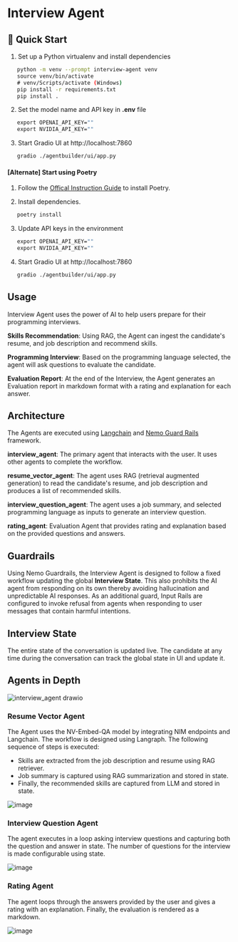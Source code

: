 # Interview Agent

## 🚀 Quick Start

1. Set up a Python virtualenv and install dependencies

```sh
   python -m venv --prompt interview-agent venv
   source venv/bin/activate
   # venv/Scripts/activate (Windows)
   pip install -r requirements.txt
   pip install .
```

2. Set the model name and API key in **.env** file

```sh
   export OPENAI_API_KEY=""
   export NVIDIA_API_KEY=""
```

3. Start Gradio UI at http://localhost:7860

```sh
   gradio ./agentbuilder/ui/app.py
```

#### [Alternate] Start using Poetry

1. Follow the [Offical Instruction Guide](https://python-poetry.org/docs/#installation) to install Poetry.

2. Install dependencies.

```sh
   poetry install
```

3. Update API keys in the environment

```sh
   export OPENAI_API_KEY=""
   export NVIDIA_API_KEY=""
```

4. Start Gradio UI at http://localhost:7860

```sh
   gradio ./agentbuilder/ui/app.py
```

## Usage

Interview Agent uses the power of AI to help users prepare for their programming interviews.

**Skills Recommendation**: Using RAG, the Agent can ingest the candidate's resume, and job description and recommend skills.

**Programming Interview**: Based on the programming language selected, the agent will ask questions to evaluate the candidate.

**Evaluation Report**: At the end of the Interview, the Agent generates an Evaluation report in markdown format with a rating and explanation for each answer.

## Architecture

The Agents are executed using [Langchain](https://www.langchain.com/) and [Nemo Guard Rails](https://docs.nvidia.com/nemo/guardrails/index.html) framework.

**interview_agent**: The primary agent that interacts with the user. It uses other agents to complete the workflow.

**resume_vector_agent**: The agent uses RAG (retrieval augmented generation) to read the candidate's resume, and job description and produces a list of recommended skills.

**interview_question_agent**: The agent uses a job summary, and selected programming language as inputs to generate an interview question.

**rating_agent**: Evaluation Agent that provides rating and explanation based on the provided questions and answers.


## Guardrails

Using Nemo Guardrails, the Interview Agent is designed to follow a fixed workflow updating the global **Interview State**.
This also prohibits the AI agent from responding on its own thereby avoiding hallucination and unpredictable AI responses.
As an additional guard, Input Rails are configured to invoke refusal from agents when responding to user messages that contain harmful intentions.

## Interview State

The entire state of the conversation is updated live. The candidate at any time during the conversation can track the global state in UI and update it.


## Agents in Depth

![interview_agent drawio](https://github.com/nagaraj-real/interview-agent/assets/17967313/a5097b4b-dd53-4701-a1bf-46026a170928)

### Resume Vector Agent

The Agent uses the NV-Embed-QA model by integrating NIM endpoints and Langchain. The workflow is designed using Langraph.
The following sequence of steps is executed:
- Skills are extracted from the job description and resume using RAG retriever.
- Job summary is captured using RAG summarization and stored in state.
- Finally, the recommended skills are captured from LLM and stored in state.

![image](https://github.com/nagaraj-real/interview-agent/assets/17967313/5803cc75-a6cf-4af8-bcd2-332aaa519bf5)

### Interview Question Agent

The agent executes in a loop asking interview questions and capturing both the question and answer in state.
The number of questions for the interview is made configurable using state.

![image](https://github.com/nagaraj-real/interview-agent/assets/17967313/9e73b502-f1d9-4c29-9635-5fb35cfacc22)

### Rating Agent

The agent loops through the answers provided by the user and gives a rating with an explanation. 
Finally, the evaluation is rendered as a markdown.

![image](https://github.com/nagaraj-real/interview-agent/assets/17967313/e14e5a0d-fb07-43a2-ad7d-7c54405f8997)
















